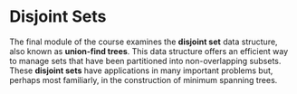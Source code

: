 
# Disjoint Sets

The final module of the course examines the **disjoint set** data structure, also known as **union-find trees**. This data structure offers an efficient way to manage sets that have been partitioned into non-overlapping subsets. These **disjoint sets** have applications in many important problems but, perhaps most familiarly, in the construction of minimum spanning trees.

